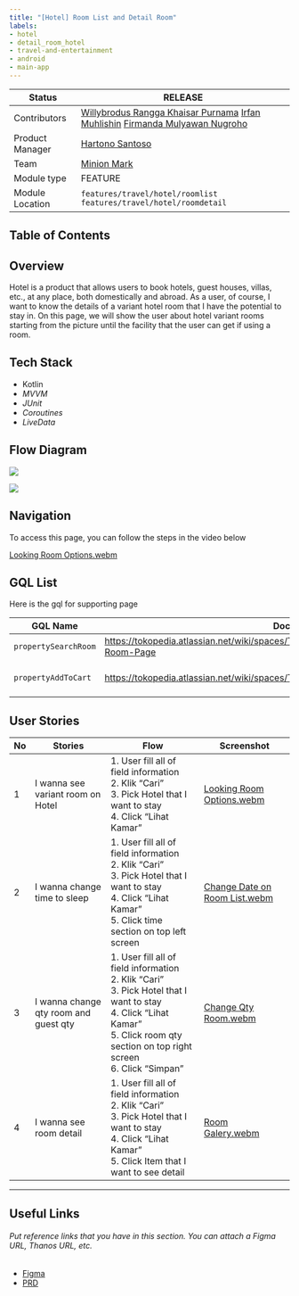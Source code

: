 ```yaml
---
title: "[Hotel] Room List and Detail Room"
labels:
- hotel
- detail_room_hotel
- travel-and-entertainment
- android
- main-app
---
```



| **Status** |  <!--start status:GREEN-->RELEASE<!--end status-->  |
| --- | --- |
| Contributors | [Willybrodus Rangga Khaisar Purnama](https://tokopedia.atlassian.net/wiki/people/62cb5c393d382dfc9c5f11d2?ref=confluence) [Irfan Muhlishin](https://tokopedia.atlassian.net/wiki/people/5bfe19e5128c7106f57662cc?ref=confluence) [Firmanda Mulyawan Nugroho](https://tokopedia.atlassian.net/wiki/people/5d91c148fdfa560dcc3a040f?ref=confluence)  |
| Product Manager | [Hartono Santoso](https://tokopedia.atlassian.net/wiki/people/5c6f1fc4017b4a53c68aa479?ref=confluence)  |
| Team | [Minion Mark](https://tokopedia.atlassian.net/people/team/54372146-8afa-46e4-8de3-783c53a0cc3b)  |
| Module type | <!--start status:RED-->FEATURE<!--end status--> |
| Module Location | `features/travel/hotel/roomlist`  `features/travel/hotel/roomdetail`  |

## Table of Contents

<!--toc-->

## Overview

Hotel is a product that allows users to book hotels, guest houses, villas, etc., at any place, both domestically and abroad. As a user, of course, I want to know the details of a variant hotel room that I have the potential to stay in. On this page, we will show the user about hotel variant rooms starting from the picture until the facility that the user can get if using a room.

## Tech Stack

- Kotlin
- *MVVM*
- *JUnit*
- *Coroutines*
- *LiveData*

## Flow Diagram

![](http://docs-android.tokopedia.net/images/docs/features/Room-List-Page.jpeg)

![](http://docs-android.tokopedia.net/images/docs/features/Room-Page-Activity.jpeg)

## Navigation

To access this page, you can follow the steps in the video below

[Looking Room Options.webm](/wiki/download/attachments/2237923792/Looking%20Room%20Options.webm?version=2&modificationDate=1683181083688&cacheVersion=1&api=v2&width=340)

## GQL List

Here is the gql for supporting page



| **GQL Name** | **Documentation** | **Description** |
| --- | --- | --- |
| `propertySearchRoom` | <https://tokopedia.atlassian.net/wiki/spaces/TR/pages/838271051/Hotel+Discovery#Search-Room-Page>  | Get Room List |
| `propertyAddToCart` | <https://tokopedia.atlassian.net/wiki/spaces/TR/pages/457605663/Hotel+Fulfillment#AddToCart>  | Add Hotel Order To Chart |

## User Stories



| **No** | **Stories** | **Flow** | **Screenshot** |
| --- | --- | --- | --- |
| 1 | I wanna see variant room on Hotel | 1. User fill all of field information<br/>2. Klik “Cari”<br/>3. Pick Hotel that I want to stay<br/>4. Click “Lihat Kamar”<br/> | [Looking Room Options.webm](/wiki/download/attachments/2237923792/Looking%20Room%20Options.webm?version=2&modificationDate=1683181083688&cacheVersion=1&api=v2)<br/> |
| 2 | I wanna change time to sleep | 1. User fill all of field information<br/>2. Klik “Cari”<br/>3. Pick Hotel that I want to stay<br/>4. Click “Lihat Kamar”<br/>5. Click time section on top left screen<br/> | [Change Date on Room List.webm](/wiki/download/attachments/2237923792/Change%20Date%20on%20Room%20List.webm?version=1&modificationDate=1683181307919&cacheVersion=1&api=v2)<br/> |
| 3 | I wanna change qty room and guest qty | 1. User fill all of field information<br/>2. Klik “Cari”<br/>3. Pick Hotel that I want to stay<br/>4. Click “Lihat Kamar”<br/>5. Click room qty section on top right screen<br/>6. Click “Simpan”<br/> | [Change Qty Room.webm](/wiki/download/attachments/2237923792/Change%20Qty%20Room.webm?version=1&modificationDate=1683181342606&cacheVersion=1&api=v2)<br/> |
| 4 | I wanna see room detail | 1. User fill all of field information<br/>2. Klik “Cari”<br/>3. Pick Hotel that I want to stay<br/>4. Click “Lihat Kamar”<br/>5. Click Item that I want to see detail<br/> | [Room Galery.webm](/wiki/download/attachments/2237923792/Room%20Galery.webm?version=1&modificationDate=1683181465203&cacheVersion=1&api=v2)<br/> |



---

## Useful Links

###### *Put reference links that you have in this section. You can attach a Figma URL, Thanos URL, etc.*

- [Figma](https://www.figma.com/file/PxEOtpZawpxhw73GqerP5B/%5BUI---M---HOTEL%5D-All-Screens?type=design&node-id=0-6327&t=9WfYzJzCj2SWdqqS-0)
- [PRD](https://tokopedia.atlassian.net/wiki/spaces/TR/pages/665813285/Hotel+-+Refresh+room+list+page+reprice+checking+timer+in+payment+page)
